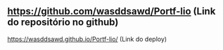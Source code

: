 ## https://github.com/wasddsawd/Portf-lio (Link do repositório no github)

https://wasddsawd.github.io/Portf-lio/ (Link do deploy)
